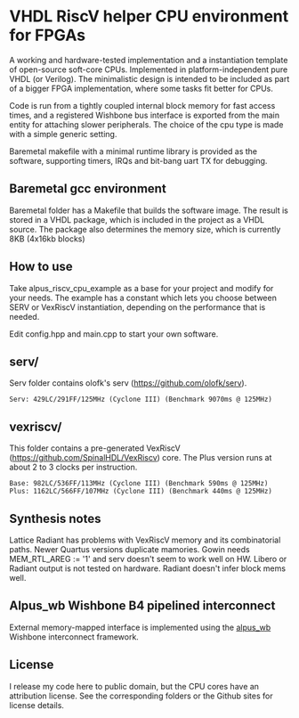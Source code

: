 # VHDL RiscV helper CPU environment for FPGAs

A working and hardware-tested implementation and a instantiation template of open-source soft-core CPUs.
Implemented in platform-independent pure VHDL (or Verilog). The minimalistic design is intended to be included as
part of a bigger FPGA implementation, where some tasks fit better for CPUs.

Code is run from a tightly coupled internal block memory for fast access times, and a registered Wishbone bus interface
is exported from the main entity for attaching slower peripherals. The choice of the cpu type is made with a simple generic setting.

Baremetal makefile with a minimal runtime library is provided as the software, supporting timers, IRQs and bit-bang uart TX
for debugging.

## Baremetal gcc environment

Baremetal folder has a Makefile that builds the software image. The result is stored in a VHDL package, which is included
in the project as a VHDL source. The package also determines the memory size, which is currently 8KB (4x16kb blocks)

## How to use

Take alpus_riscv_cpu_example as a base for your project and modify for your needs. The example has a constant which lets you
choose between SERV or VexRiscV instantiation, depending on the performance that is needed.

Edit config.hpp and main.cpp to start your own software.

## serv/

Serv folder contains olofk's serv (<https://github.com/olofk/serv>).

    Serv: 429LC/291FF/125MHz (Cyclone III) (Benchmark 9070ms @ 125MHz)

## vexriscv/

This folder contains a pre-generated VexRiscV (<https://github.com/SpinalHDL/VexRiscv>) core. The Plus version runs at about
2 to 3 clocks per instruction.
 
    Base: 982LC/536FF/113MHz (Cyclone III) (Benchmark 590ms @ 125MHz)
    Plus: 1162LC/566FF/107MHz (Cyclone III) (Benchmark 440ms @ 125MHz)

## Synthesis notes

Lattice Radiant has problems with VexRiscV memory and its combinatorial paths. Newer Quartus versions
duplicate mamories. Gowin needs MEM_RTL_AREG := '1' and serv doesn't seem to work well on HW. Libero or Radiant output is not
tested on hardware. Radiant doesn't infer block mems well.

## Alpus_wb Wishbone B4 pipelined interconnect

External memory-mapped interface is implemented using the [alpus_wb](https://github.com/alinja/alpus_wb) Wishbone 
interconnect framework.

## License

I release my code here to public domain, but the CPU cores have an attribution license. See the 
corresponding folders or the Github sites for license details.


